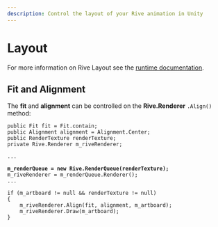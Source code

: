 ```yaml
---
description: Control the layout of your Rive animation in Unity
---
```


# Layout

For more information on Rive Layout see the [runtime documentation](../../runtimes/layout.md).

## Fit and Alignment

The **fit** and **alignment** can be controlled on the **Rive.Renderer** `.Align()` method:

<pre class="language-csharp"><code class="lang-csharp">public Fit fit = Fit.contain;
public Alignment alignment = Alignment.Center;
public RenderTexture renderTexture;
private Rive.Renderer m_riveRenderer;

...
<strong>
</strong><strong>m_renderQueue = new Rive.RenderQueue(renderTexture);
</strong>m_riveRenderer = m_renderQueue.Renderer();
...

if (m_artboard != null &#x26;&#x26; renderTexture != null)
{
    m_riveRenderer.Align(fit, alignment, m_artboard);
    m_riveRenderer.Draw(m_artboard);
}
</code></pre>

